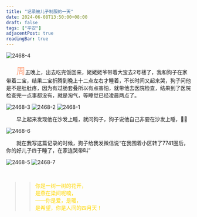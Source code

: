 ```yaml
---
title: "记录被儿子制服的一天"
date: 2024-06-08T13:50:00+08:00
draft: false
tags: ["平安"]
adjacentPost: true
readingBar: true
---
```


![2468-4](https://cdn.jsdelivr.net/gh/tosspi/picx-images-hosting@master/2468-4.1lbo56ds29.jpg)


&emsp;&emsp;<font size=5 color=#ffa07a>周</font>五晚上，出去吃完饭回来，姥姥姥爷带着大宝去2号楼了，我和狗子在家带着二宝，结果二宝折腾到晚上十二点左右才睡着，不长时间又起来哭，狗子问他是不是肚肚疼，因为有过肠套叠所以有点害怕，就带他去医院检查，结果到了医院检查完一点事都没有，就是淘气，等睡觉已经凌晨两点了。<br>

![2468-3](https://cdn.jsdelivr.net/gh/tosspi/picx-images-hosting@master/2468-3.1758eb5h74.jpg)
![2468-2](https://cdn.jsdelivr.net/gh/tosspi/picx-images-hosting@master/2468-2.361f4nazhf.jpg)
![2468-1](https://cdn.jsdelivr.net/gh/tosspi/picx-images-hosting@master/2468-1.4jny8om1gr.jpg)

&emsp;&emsp;早上起来发现他在沙发上睡，就问狗子，狗子说他自己非要在沙发上睡，😮‍💨<br>

![2468-6](https://cdn.jsdelivr.net/gh/tosspi/picx-images-hosting@master/2468-6.1aouc0yjyp.jpg)

&emsp;&emsp;就在我写这篇记录的时候，狗子给我发微信说“在我围着小区转了7741圈后，你的好儿子终于睡了，在家连哭带叫”<br>


![2468-5](https://cdn.jsdelivr.net/gh/tosspi/picx-images-hosting@master/2468-5.6bgx3l5efm.jpg)
![2468-7](https://cdn.jsdelivr.net/gh/tosspi/picx-images-hosting@master/2468-7.9kg108x8x5.jpg)


<br>

> > <font color=#ffd700>你是一树一树的花开，<br>
> > 是燕在梁间呢喃，<br>
> > ——你是爱，是暖，<br>
> > 是希望，你是人间的四月天！</font><br>